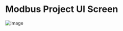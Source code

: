 # Modbus Project UI Screen
![image](https://user-images.githubusercontent.com/61877894/202898749-afb565b6-a03c-433c-9b17-6728b35082d9.png)
